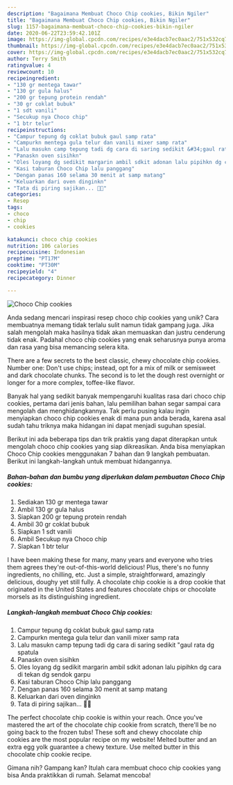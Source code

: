 ```yaml
---
description: "Bagaimana Membuat Choco Chip cookies, Bikin Ngiler"
title: "Bagaimana Membuat Choco Chip cookies, Bikin Ngiler"
slug: 1157-bagaimana-membuat-choco-chip-cookies-bikin-ngiler
date: 2020-06-22T23:59:42.101Z
image: https://img-global.cpcdn.com/recipes/e3e4dacb7ec0aac2/751x532cq70/choco-chip-cookies-foto-resep-utama.jpg
thumbnail: https://img-global.cpcdn.com/recipes/e3e4dacb7ec0aac2/751x532cq70/choco-chip-cookies-foto-resep-utama.jpg
cover: https://img-global.cpcdn.com/recipes/e3e4dacb7ec0aac2/751x532cq70/choco-chip-cookies-foto-resep-utama.jpg
author: Terry Smith
ratingvalue: 4
reviewcount: 10
recipeingredient:
- "130 gr mentega tawar"
- "130 gr gula halus"
- "200 gr tepung protein rendah"
- "30 gr coklat bubuk"
- "1 sdt vanili"
- "Secukup nya Choco chip"
- "1 btr telur"
recipeinstructions:
- "Campur tepung dg coklat bubuk gaul samp rata"
- "Campurkn mentega gula telur dan vanili mixer samp rata"
- "Lalu masukn camp tepung tadi dg cara di saring sedikit &#34;gaul rata dg spatula"
- "Panaskn oven sisihkn"
- "Oles loyang dg sedikit margarin ambil sdkit adonan lalu pipihkn dg cara di tekan dg sendok garpu"
- "Kasi taburan Choco Chip lalu panggang"
- "Dengan panas 160 selama 30 menit at samp matang"
- "Keluarkan dari oven dinginkn"
- "Tata di piring sajikan... 🤗😍"
categories:
- Resep
tags:
- choco
- chip
- cookies

katakunci: choco chip cookies 
nutrition: 106 calories
recipecuisine: Indonesian
preptime: "PT17M"
cooktime: "PT30M"
recipeyield: "4"
recipecategory: Dinner

---
```



![Choco Chip cookies](https://img-global.cpcdn.com/recipes/e3e4dacb7ec0aac2/751x532cq70/choco-chip-cookies-foto-resep-utama.jpg)

Anda sedang mencari inspirasi resep choco chip cookies yang unik? Cara membuatnya memang tidak terlalu sulit namun tidak gampang juga. Jika salah mengolah maka hasilnya tidak akan memuaskan dan justru cenderung tidak enak. Padahal choco chip cookies yang enak seharusnya punya aroma dan rasa yang bisa memancing selera kita.

There are a few secrets to the best classic, chewy chocolate chip cookies. Number one: Don&#39;t use chips; instead, opt for a mix of milk or semisweet and dark chocolate chunks. The second is to let the dough rest overnight or longer for a more complex, toffee-like flavor.

Banyak hal yang sedikit banyak mempengaruhi kualitas rasa dari choco chip cookies, pertama dari jenis bahan, lalu pemilihan bahan segar sampai cara mengolah dan menghidangkannya. Tak perlu pusing kalau ingin menyiapkan choco chip cookies enak di mana pun anda berada, karena asal sudah tahu triknya maka hidangan ini dapat menjadi suguhan spesial.


Berikut ini ada beberapa tips dan trik praktis yang dapat diterapkan untuk mengolah choco chip cookies yang siap dikreasikan. Anda bisa menyiapkan Choco Chip cookies menggunakan 7 bahan dan 9 langkah pembuatan. Berikut ini langkah-langkah untuk membuat hidangannya.

<!--inarticleads1-->

##### Bahan-bahan dan bumbu yang diperlukan dalam pembuatan Choco Chip cookies:

1. Sediakan 130 gr mentega tawar
1. Ambil 130 gr gula halus
1. Siapkan 200 gr tepung protein rendah
1. Ambil 30 gr coklat bubuk
1. Siapkan 1 sdt vanili
1. Ambil Secukup nya Choco chip
1. Siapkan 1 btr telur


I have been making these for many, many years and everyone who tries them agrees they&#39;re out-of-this-world delicious! Plus, there&#39;s no funny ingredients, no chilling, etc. Just a simple, straightforward, amazingly delicious, doughy yet still fully. A chocolate chip cookie is a drop cookie that originated in the United States and features chocolate chips or chocolate morsels as its distinguishing ingredient. 

<!--inarticleads2-->

##### Langkah-langkah membuat Choco Chip cookies:

1. Campur tepung dg coklat bubuk gaul samp rata
1. Campurkn mentega gula telur dan vanili mixer samp rata
1. Lalu masukn camp tepung tadi dg cara di saring sedikit &#34;gaul rata dg spatula
1. Panaskn oven sisihkn
1. Oles loyang dg sedikit margarin ambil sdkit adonan lalu pipihkn dg cara di tekan dg sendok garpu
1. Kasi taburan Choco Chip lalu panggang
1. Dengan panas 160 selama 30 menit at samp matang
1. Keluarkan dari oven dinginkn
1. Tata di piring sajikan... 🤗😍


The perfect chocolate chip cookie is within your reach. Once you&#39;ve mastered the art of the chocolate chip cookie from scratch, there&#39;ll be no going back to the frozen tubs! These soft and chewy chocolate chip cookies are the most popular recipe on my website! Melted butter and an extra egg yolk guarantee a chewy texture. Use melted butter in this chocolate chip cookie recipe. 

Gimana nih? Gampang kan? Itulah cara membuat choco chip cookies yang bisa Anda praktikkan di rumah. Selamat mencoba!
